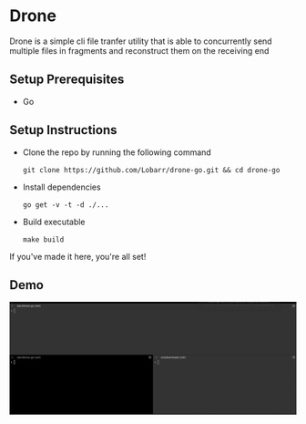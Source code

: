 # Drone

Drone is a simple cli file tranfer utility that is able to concurrently send multiple files in fragments and reconstruct them on the receiving end

## Setup Prerequisites

- Go

## Setup Instructions

- Clone the repo by running the following command

  ```shell
  git clone https://github.com/Lobarr/drone-go.git && cd drone-go
  ```

- Install dependencies

  ```shell
  go get -v -t -d ./...
  ```

- Build executable

  ```shell
  make build
  ```
  
If you've made it here, you're all set!

## Demo

![demo](assets/demo.gif)
